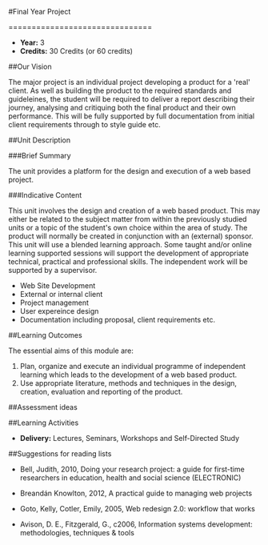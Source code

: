 #Final Year Project
<!-- Temporary title -->
===============================

+ __Year:__ 3
+ __Credits:__ 30 Credits (or 60 credits)

##Our Vision

The major project is an individual project developing a product for a 'real' client. As well as building the product to the required standards and guideleines, the student will be required to deliver a report describing their journey, analysing and critiquing both the final product and their own performance. This will be fully supported by full documentation from initial client requirements through to style guide etc.

##Unit Description

###Brief Summary

<!-- 140 characters -->

The unit provides a platform for the design and execution of a web based project. 

###Indicative Content

This unit involves the design and creation of a web based product. This may either be related to the subject matter from within the previously studied units or a topic of the student's own choice within the area of study. The product will normally be created in conjunction with an (external) sponsor. This unit will use a blended learning approach. Some taught and/or online learning supported sessions will support the development of appropriate technical, practical and professional skills. The independent work will be supported by a supervisor.

+ Web Site Development
+ External or internal client
+ Project management
+ User expereince design
+ Documentation including proposal, client requirements etc.


##Learning Outcomes

The essential aims of this module are:

1. Plan, organize and execute an individual programme of independent learning which leads to the development of a web based product.
1. Use appropriate literature, methods and techniques in the design, creation, evaluation and reporting of the product.



##Assessment ideas



##Learning Activities

+ __Delivery:__ Lectures, Seminars, Workshops and Self-Directed Study

##Suggestions for reading lists

+ Bell, Judith, 2010, Doing your research project: a guide for first-time researchers in education, health and social science (ELECTRONIC)
+ Breandán Knowlton, 2012, A practical guide to managing web projects 
+ Goto, Kelly, Cotler, Emily, 2005, Web redesign 2.0: workflow that works

+ Avison, D. E., Fitzgerald, G., c2006, Information systems development: methodologies, techniques & tools




<!--

Notes

-->




